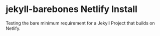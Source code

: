 # jekyll-barebones Netlify Install

Testing the bare minimum requirement for a Jekyll Project that builds on Netlify. 
